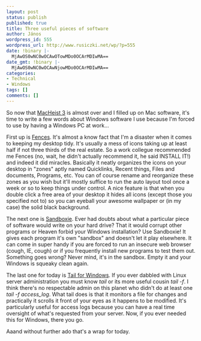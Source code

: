 ```yaml
---
layout: post
status: publish
published: true
title: Three useful pieces of software
author: János
wordpress_id: 555
wordpress_url: http://www.rusiczki.net/wp/?p=555
date: !binary |-
  MjAwOS0wNC0wOCAwOTowMDo0OCArMDIwMA==
date_gmt: !binary |-
  MjAwOS0wNC0wOCAwNjowMDo0OCArMDIwMA==
categories:
- Technical
- Windows
tags: []
comments: []
---
```

<p>So now that <a href="http://www.rusiczki.net/2009/04/07/macheist-3/">MacHeist 3</a> is almost over and I filled up on Mac software, it's time to write a few words about Windows software I use because I'm forced to use by having a Windows PC at work...</p>
<p>First up is <a href="http://www.stardock.com/products/fences/">Fences</a>. It's almost a know fact that I'm a disaster when it comes to keeping my desktop tidy. It's usually a mess of icons taking up at least half if not three thirds of the real estate. So a work collegue recommended me Fences (no, wait, he didn't actually recommend it, he said INSTALL IT!) and indeed it did miracles. Basically it neatly organizes the icons on your desktop in "zones" aptly named Quicklinks, Recent things, Files and documents, Programs, etc. You can of course rename and reorganize these zones as you wish but it'll mostly suffice to run the auto layout tool once a week or so to keep things under control. A nice feature is that when you double click a free area of your desktop it hides all icons (except those you specified not to) so you can eyeball your awesome wallpaper or (in my case) the solid black background.</p>
<p>The next one is <a href="http://www.sandboxie.com/">Sandboxie</a>. Ever had doubts about what a particular piece of software would write on your hard drive? That it would corrupt other programs or Heaven forbid your Windows installation? Use Sandboxie! It gives each program it's own "sandbox" and doesn't let it play elsewhere. It can come in super handy if you are forced to run an insecure web browser (cough, IE, cough) or if you frequently install new programs to test them out. Something goes wrong? Never mind, it's in the sandbox. Empty it and your Windows is squeaky clean again.</p>
<p>The last one for today is <a href="http://tailforwin32.sourceforge.net/">Tail for Windows</a>. If you ever dabbled with Linux server administration you must know <em>tail</em> or its more useful cousin <em>tail -f</em>. I think there's no respectable admin on this planet who didn't do at least one <em>tail -f access_log</em>. What tail does is that it monitors a file for changes and practically it scrolls it front of your eyes as it happens to be modified. It's particularly useful for access logs because you can have a real time oversight of what's requested from your server. Now, if you ever needed this for Windows, there you go.</p>
<p>Aaand without further ado that's a wrap for today.</p>
